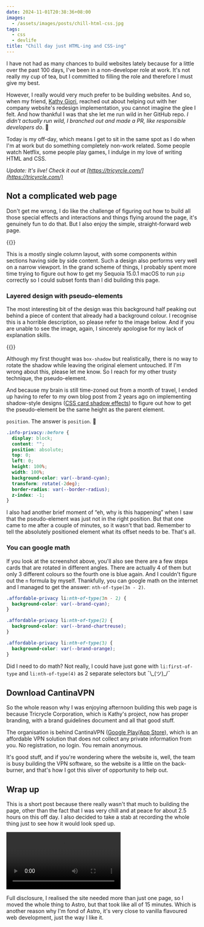 ```yaml
---
date: 2024-11-01T20:38:36+08:00
images:
  - /assets/images/posts/chill-html-css.jpg
tags:
  - css
  - devlife
title: "Chill day just HTML-ing and CSS-ing"
---
```


I have not had as many chances to build websites lately because for a little over the past 100 days, I've been in a non-developer role at work. It's not really my cup of tea, but I committed to filling the role and therefore I must give my best.

However, I really would very much prefer to be building websites. And so, when my friend, [Kathy Giori](https://www.linkedin.com/in/kgiori), reached out about helping out with her company website's redesign implementation, you cannot imagine the glee I felt. And how thankful I was that she let me run wild in her GitHub repo. _I didn't actually run wild, I branched out and made a PR, like responsible developers do_. <span class="emoji" role="img" tabindex="0" aria-label="mad face">&#x1F624;</span>

Today is my off-day, which means I get to sit in the same spot as I do when I'm at work but do something completely non-work related. Some people watch Netflix, some people play games, I indulge in my love of writing HTML and CSS.

_Update: It's live! Check it out at [https://tricyrcle.com/](https://tricyrcle.com/)_

## Not a complicated web page

Don't get me wrong, I do like the challenge of figuring out how to build all those special effects and interactions and things flying around the page, it's genuinely fun to do that. But I also enjoy the simple, straight-forward web page.

{{<img2x filename="posts/chill-html-css/page" filetype="png" alt="Above the fold design of the new Tricrycle website">}}

This is a mostly single column layout, with some components within sections having side by side content. Such a design also performs very well on a narrow viewport. In the grand scheme of things, I probably spent more time trying to figure out how to get my Sequoia 15.0.1 macOS to run `pip` correctly so I could subset fonts than I did building this page.

### Layered design with pseudo-elements

The most interesting bit of the design was this background half peaking out behind a piece of content that already had a background colour. I recognise this is a horrible description, so please refer to the image below. And if you are unable to see the image, again, I sincerely apologise for my lack of explanation skills.

{{<img2x filename="posts/chill-html-css/background" filetype="png" alt="Screenshot of the design I was trying describe">}}

Although my first thought was `box-shadow` but realistically, there is no way to rotate the shadow while leaving the original element untouched. If I'm wrong about this, please let me know. So I reach for my other trusty technique, the pseudo-element.

And because my brain is still time-zoned out from a month of travel, I ended up having to refer to my own blog post from 2 years ago on implementing shadow-style designs ([CSS card shadow effects](/blog/css-card-shadow-effects/)) to figure out how to get the pseudo-element be the same height as the parent element.

`position`. The answer is `position`. <span class="emoji" role="img" tabindex="0" aria-label="person facepalming">&#x1F926;</span>

```css
.info-privacy::before {
  display: block;
  content: "";
  position: absolute;
  top: 0;
  left: 0;
  height: 100%;
  width: 100%;
  background-color: var(--brand-cyan);
  transform: rotate(-2deg);
  border-radius: var(--border-radius);
  z-index: -1;
}
```

I also had another brief moment of “eh, why is this happening” when I saw that the pseudo-element was just not in the right position. But that one came to me after a couple of minutes, so it wasn't that bad. Remember to tell the absolutely positioned element what its offset needs to be. That's all.

### You can google math

If you look at the screenshot above, you'll also see there are a few steps cards that are rotated in different angles. There are actually 4 of them but only 3 different colours so the fourth one is blue again. And I couldn't figure out the `n` formula by myself. Thankfully, you can google math on the internet and I managed to get the answer: `nth-of-type(3n - 2)`.

```css
.affordable-privacy li:nth-of-type(3n - 2) {
  background-color: var(--brand-cyan);
}

.affordable-privacy li:nth-of-type(2) {
  background-color: var(--brand-chartreuse);
}

.affordable-privacy li:nth-of-type(3) {
  background-color: var(--brand-orange);
}
```

Did I need to do math? Not really, I could have just gone with `li:first-of-type` and `li:nth-of-type(4)` as 2 separate selectors but <span class="kaomoji">¯\\\_(ツ)\_/¯</span>

## Download CantinaVPN

So the whole reason why I was enjoying afternoon building this web page is because Tricrycle Corporation, which is Kathy's project, now has proper branding, with a brand guidelines document and all that good stuff.

The organisation is behind CantinaVPN ([Google Play](https://play.google.com/store/apps/details?id=org.vpn&hl=en&pli=1)/[App Store](https://apps.apple.com/us/app/cantinavpn/id1610883564)), which is an affordable VPN solution that does not collect any private information from you. No registration, no login. You remain anonymous.

It's good stuff, and if you're wondering where the website is, well, the team is busy building the VPN software, so the website is a little on the back-burner, and that's how I got this sliver of opportunity to help out.

## Wrap up

This is a short post because there really wasn't that much to building the page, other than the fact that I was very chill and at peace for about 2.5 hours on this off day. I also decided to take a stab at recording the whole thing just to see how it would look sped up.

<video controls preload="metadata">
  <source src="/assets/videos/chill-html-css.mp4" type="video/mp4" />
</video>

Full disclosure, I realised the site needed more than just one page, so I moved the whole thing to Astro, but that took like all of 15 minutes. Which is another reason why I'm fond of Astro, it's very close to vanilla flavoured web development, just the way I like it.
